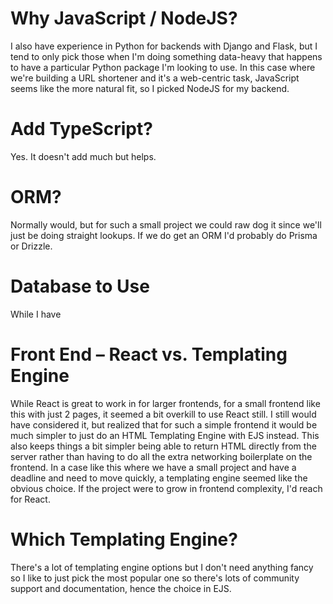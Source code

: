 # Why JavaScript / NodeJS?

I also have experience in Python for backends with Django and Flask, but I tend to only pick those when I'm doing something data-heavy that happens to have a particular Python package I'm looking to use. In this case where we're building a URL shortener and it's a web-centric task, JavaScript seems like the more natural fit, so I picked NodeJS for my backend.

# Add TypeScript?

Yes. It doesn't add much but helps.

# ORM?

Normally would, but for such a small project we could raw dog it since we'll just be doing straight lookups. If we do get an ORM I'd probably do Prisma or Drizzle.

# Database to Use

While I have 

# Front End – React vs. Templating Engine

While React is great to work in for larger frontends, for a small frontend like this with just 2 pages, it seemed a bit overkill to use React still. I still would have considered it, but realized that for such a simple frontend it would be much simpler to just do an HTML Templating Engine with EJS instead. This also keeps things a bit simpler being able to return HTML directly from the server rather than having to do all the extra networking boilerplate on the frontend. In a case like this where we have a small project and have a deadline and need to move quickly, a templating engine seemed like the obvious choice. If the project were to grow in frontend complexity, I'd reach for React.

# Which Templating Engine?

There's a lot of templating engine options but I don't need anything fancy so I like to just pick the most popular one so there's lots of community support and documentation, hence the choice in EJS.